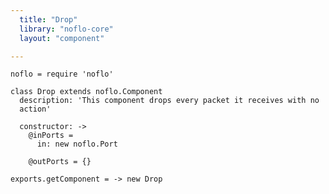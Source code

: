 ```yaml
---
  title: "Drop"
  library: "noflo-core"
  layout: "component"

---
```


    noflo = require 'noflo'
    
    class Drop extends noflo.Component
      description: 'This component drops every packet it receives with no
      action'
    
      constructor: ->
        @inPorts =
          in: new noflo.Port
    
        @outPorts = {}
    
    exports.getComponent = -> new Drop
    
